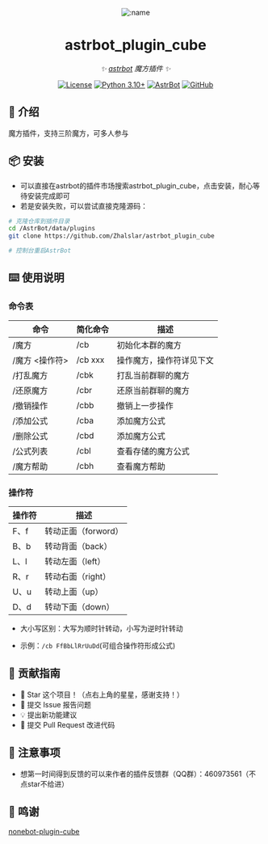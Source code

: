 
<div align="center">

![:name](https://count.getloli.com/@astrbot_plugin_cube?name=astrbot_plugin_cube&theme=minecraft&padding=6&offset=0&align=top&scale=1&pixelated=1&darkmode=auto)

# astrbot_plugin_cube

_✨ [astrbot](https://github.com/AstrBotDevs/AstrBot) 魔方插件 ✨_  

[![License](https://img.shields.io/badge/License-MIT-green.svg)](https://opensource.org/licenses/MIT)
[![Python 3.10+](https://img.shields.io/badge/Python-3.10%2B-blue.svg)](https://www.python.org/)
[![AstrBot](https://img.shields.io/badge/AstrBot-3.4%2B-orange.svg)](https://github.com/Soulter/AstrBot)
[![GitHub](https://img.shields.io/badge/作者-Zhalslar-blue)](https://github.com/Zhalslar)

</div>

## 🤝 介绍

魔方插件，支持三阶魔方，可多人参与

## 📦 安装

- 可以直接在astrbot的插件市场搜索astrbot_plugin_cube，点击安装，耐心等待安装完成即可
- 若是安装失败，可以尝试直接克隆源码：

```bash
# 克隆仓库到插件目录
cd /AstrBot/data/plugins
git clone https://github.com/Zhalslar/astrbot_plugin_cube

# 控制台重启AstrBot
```

## ⌨️ 使用说明

### 命令表

|     命令  | 简化命令 |  描述  |
|------|-------------|--------|
| /魔方     | /cb   | 初始化本群的魔方 |
| /魔方 <操作符> | /cb xxx   | 操作魔方，操作符详见下文 |
| /打乱魔方 | /cbk  | 打乱当前群聊的魔方         |
| /还原魔方 | /cbr  | 还原当前群聊的魔方         |
| /撤销操作 | /cbb  | 撤销上一步操作         |
| /添加公式 | /cba  | 添加魔方公式         |
| /删除公式 | /cbd  | 添加魔方公式         |
| /公式列表 | /cbl  | 查看存储的魔方公式    |
| /魔方帮助 | /cbh  | 查看魔方帮助         |

### 操作符

| 操作符 | 描述 |
|----------|---------|
| F、f | 转动正面（forword）  |
| B、b | 转动背面（back）  |
| L、l | 转动左面（left）  |
| R、r | 转动右面（right）  |
| U、u | 转动上面（up） |
| D、d | 转动下面（down）  |

- 大小写区别：大写为顺时针转动，小写为逆时针转动

- 示例：`/cb FfBbLlRrUuDd`(可组合操作符形成公式)

## 👥 贡献指南

- 🌟 Star 这个项目！（点右上角的星星，感谢支持！）
- 🐛 提交 Issue 报告问题
- 💡 提出新功能建议
- 🔧 提交 Pull Request 改进代码

## 📌 注意事项

- 想第一时间得到反馈的可以来作者的插件反馈群（QQ群）：460973561（不点star不给进）

## 🤝 鸣谢

[nonebot-plugin-cube](https://github.com/initialencounter/cube/blob/main/nonebot-plugin-cube)
